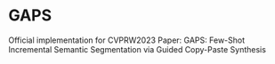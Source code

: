 # GAPS
Official implementation for CVPRW2023 Paper: GAPS: Few-Shot Incremental Semantic Segmentation via Guided Copy-Paste Synthesis
